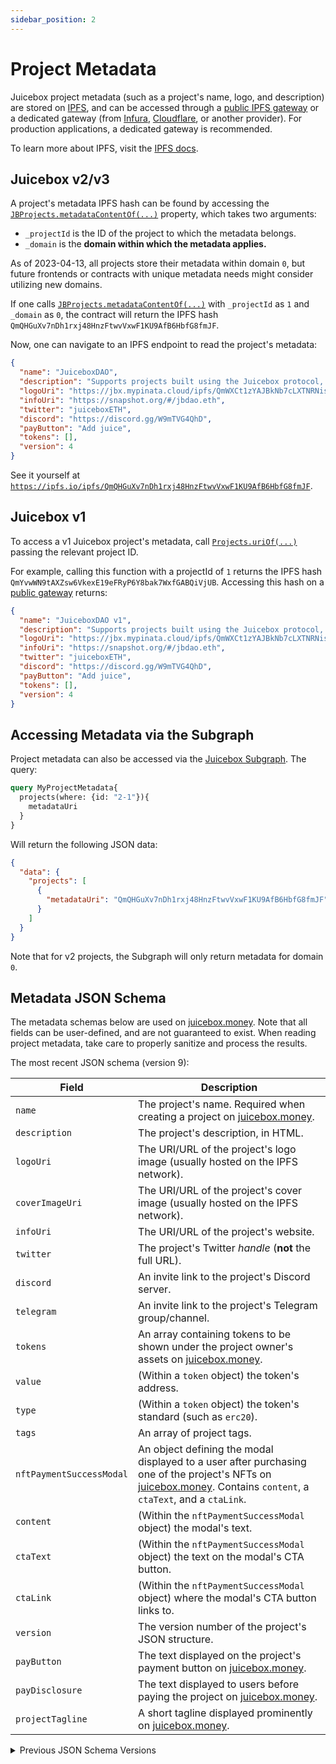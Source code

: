 ```yaml
---
sidebar_position: 2
---
```


# Project Metadata

Juicebox project metadata (such as a project's name, logo, and description) are stored on [IPFS](https://ipfs.tech/), and can be accessed through a [public IPFS gateway](https://ipfs.github.io/public-gateway-checker/) or a dedicated gateway (from [Infura](https://www.infura.io/), [Cloudflare](https://developers.cloudflare.com/web3/ipfs-gateway/), or another provider). For production applications, a dedicated gateway is recommended.

To learn more about IPFS, visit the [IPFS docs](https://docs.ipfs.tech/).

## Juicebox v2/v3

A project's metadata IPFS hash can be found by accessing the [`JBProjects.metadataContentOf(...)`](/v4/deprecated/v3/api/contracts/jbprojects/properties/metadatacontentof/) property, which takes two arguments:

- `_projectId` is the ID of the project to which the metadata belongs.
- `_domain` is the **domain within which the metadata applies.**

As of 2023-04-13, all projects store their metadata within domain `0`, but future frontends or contracts with unique metadata needs might consider utilizing new domains.

If one calls [`JBProjects.metadataContentOf(...)`](/v4/deprecated/v3/api/contracts/jbprojects/properties/metadatacontentof/) with `_projectId` as `1` and `_domain` as `0`, the contract will return the IPFS hash `QmQHGuXv7nDh1rxj48HnzFtwvVxwF1KU9AfB6HbfG8fmJF`.

Now, one can navigate to an IPFS endpoint to read the project's metadata:

```json
{
  "name": "JuiceboxDAO",
  "description": "Supports projects built using the Juicebox protocol, and the development of the protocol itself. All projects withdrawing funds from their treasury pay a 2.5% membership fee and receive JBX at the current issuance rate. JBX members govern the NFT that represents ownership over this treasury.",
  "logoUri": "https://jbx.mypinata.cloud/ipfs/QmWXCt1zYAJBkNb7cLXTNRNisuWu9mRAmXTaW9CLFYkWVS",
  "infoUri": "https://snapshot.org/#/jbdao.eth",
  "twitter": "juiceboxETH",
  "discord": "https://discord.gg/W9mTVG4QhD",
  "payButton": "Add juice",
  "tokens": [],
  "version": 4
}
```

See it yourself at [`https://ipfs.io/ipfs/QmQHGuXv7nDh1rxj48HnzFtwvVxwF1KU9AfB6HbfG8fmJF`](https://ipfs.io/ipfs/QmQHGuXv7nDh1rxj48HnzFtwvVxwF1KU9AfB6HbfG8fmJF).

## Juicebox v1

To access a v1 Juicebox project's metadata, call [`Projects.uriOf(...)`](https://etherscan.io/token/0x9b5a4053ffbb11ca9cd858aaee43cc95ab435418#readContract#F16) passing the relevant project ID.

For example, calling this function with a projectId of `1` returns the IPFS hash `QmYvwWN9tAXZsw6VkexE19eFRyP6Y8bak7WxfGABQiVjUB`. Accessing this hash on a [public gateway](https://ipfs.io/ipfs/QmYvwWN9tAXZsw6VkexE19eFRyP6Y8bak7WxfGABQiVjUB) returns:

```json
{
  "name": "JuiceboxDAO v1",
  "description": "Supports projects built using the Juicebox protocol, and the development of the protocol itself. All projects withdrawing funds from their treasury pay a 2.5% membership fee and receive JBX at the current issuance rate. JBX members govern the NFT that represents ownership over this treasury.",
  "logoUri": "https://jbx.mypinata.cloud/ipfs/QmWXCt1zYAJBkNb7cLXTNRNisuWu9mRAmXTaW9CLFYkWVS",
  "infoUri": "https://snapshot.org/#/jbdao.eth",
  "twitter": "juiceboxETH",
  "discord": "https://discord.gg/W9mTVG4QhD",
  "payButton": "Add juice",
  "tokens": [],
  "version": 4
}
```

## Accessing Metadata via the Subgraph

Project metadata can also be accessed via the [Juicebox Subgraph](../subgraph). The query:

```graphql
query MyProjectMetadata{
  projects(where: {id: "2-1"}){
    metadataUri
  }
}
```

Will return the following JSON data:

```json
{
  "data": {
    "projects": [
      {
        "metadataUri": "QmQHGuXv7nDh1rxj48HnzFtwvVxwF1KU9AfB6HbfG8fmJF"
      }
    ]
  }
}
```

Note that for v2 projects, the Subgraph will only return metadata for domain `0`.

## Metadata JSON Schema

The metadata schemas below are used on [juicebox.money](https://juicebox.money). Note that all fields can be user-defined, and are not guaranteed to exist. When reading project metadata, take care to properly sanitize and process the results.

The most recent JSON schema (version 9):

| Field | Description |
| --- | --- |
| `name` | The project's name. Required when creating a project on [juicebox.money](https://juicebox.money). |
| `description` | The project's description, in HTML. |
| `logoUri` | The URI/URL of the project's logo image (usually hosted on the IPFS network). |
| `coverImageUri` | The URI/URL of the project's cover image (usually hosted on the IPFS network). |
| `infoUri` | The URI/URL of the project's website. |
| `twitter` | The project's Twitter *handle* (**not** the full URL). |
| `discord` | An invite link to the project's Discord server. |
| `telegram` | An invite link to the project's Telegram group/channel. |
| `tokens` | An array containing tokens to be shown under the project owner's assets on [juicebox.money](https://juicebox.money). |
| `value` | (Within a `token` object) the token's address. |
| `type` | (Within a `token` object) the token's standard (such as `erc20`). |
| `tags` | An array of project tags. |
| `nftPaymentSuccessModal` | An object defining the modal displayed to a user after purchasing one of the project's NFTs on [juicebox.money](https://juicebox.money). Contains `content`, a `ctaText`, and a `ctaLink`. |
| `content` | (Within the `nftPaymentSuccessModal` object) the modal's text. |
| `ctaText` | (Within the `nftPaymentSuccessModal` object) the text on the modal's CTA button. |
| `ctaLink` | (Within the `nftPaymentSuccessModal` object) where the modal's CTA button links to. |
| `version` | The version number of the project's JSON structure. |
| `payButton` | The text displayed on the project's payment button on [juicebox.money](https://juicebox.money). |
| `payDisclosure` | The text displayed to users before paying the project on [juicebox.money](https://juicebox.money). |
| `projectTagline` | A short tagline displayed prominently on [juicebox.money](https://juicebox.money). |

<details>

<summary>Previous JSON Schema Versions</summary>

### Version 1

Example: Project `1-3`, hash [`QmZEJZDouDgPUBBbnYhmRzDwNH7SYHDWTF22XmyE6kb6kb`](https://ipfs.io/ipfs/QmZEJZDouDgPUBBbnYhmRzDwNH7SYHDWTF22XmyE6kb6kb)

```json
{
  "name": "Web3DAO",
  "logoUri": "https://gateway.pinata.cloud/ipfs/QmXsGGtJytXrAGmwDvcsZQKZX8TGtnXvFWSQ1Ao66VJTsd",
  "infoUri": "web3dao.io",
  "description": "Web3DAO is the Web3's own gallery, where you can own and trade iconic moments in Web3 history. We're an experiment in making a bright future for a fun Web3. \n\nWebsite(web3dao.io) coming soon, and we will airdrop limited edition NFT to all token holders."
}
```

- `name` - The project's name.
- `logoUri` - The URI/URL of the project's logo.
- `infoUri` - The URI/URL of the project's website.
- `description` - A description of the project.

### Version 2

Example: Project `1-28`, hash [`QmNnExgSYMg5ekLRRxb6wMefA94Ry8uDKVCSKGmF4rGVvK`](https://ipfs.io/ipfs/QmNnExgSYMg5ekLRRxb6wMefA94Ry8uDKVCSKGmF4rGVvK)

```json
{
  "name": "Sneaky Vampire Syndicate Pool ",
  "description": "Represents ownership in 10 SVS Tokens in linked portfolio. This pool has an exit point of 54.95 ETH for the bundle.  This is a reserve rate bundle and the exit price may be changed based on additional drops or mints. ",
  "logoUri": "https://jbx.mypinata.cloud/ipfs/QmSCKixmHXPjmYPfau87NioV9a4rDUxdVCdiWDVP5jSR1b",
  "infoUri": "https://opensea.io/svspool002",
  "payText": "Purchase",
  "tokens": [],
  "version": 2
}
```

- Added `version` - the metadata schema version.
- Added `payText` - text on the project's payment button on [juicebox.money](https://juicebox.money).
- Added `tokens[]` - an array containing tokens to be shown under the project owner's assets on [juicebox.money](https://juicebox.money). |

### Version 3

Example: Project `1-36`, hash [`QmW4WhXEHB55zxn5xAab4gBv6rT4nBckiMkfDujhgWW8TA`](https://ipfs.io/ipfs/QmW4WhXEHB55zxn5xAab4gBv6rT4nBckiMkfDujhgWW8TA)

```json
{
  "name": "ConstitutionDAO",
  "infoUri": "https://constitutiondao.com",
  "logoUri": "https://jbx.mypinata.cloud/ipfs/QmeBqesmJ2Ch8opZGnY1vGhYhnXDZrsY48RXQoq1WczqL1",
  "description": "We are buying the United States Constitution.",
  "twitter": "ConstitutionDAO",
  "discord": "https://discord.gg/EPJnNkP8MX",
  "tokens": [],
  "version": 3,
  "payButton": "Contribute",
  "payDisclosure": "If we fail to win the auction, you will be able to get refunded. If we win, your tokens will serve as governance tokens for ConstitutionDAO."
}
```

- Added `twitter` - The project's Twitter *handle* (**not** the full URL).
- Added `discord` - An invite link to the project's Discord server.
- Added `payDisclosure` - The text displayed to users before paying the project on [juicebox.money](https://juicebox.money).

### Version 4

Example: Project `2-13`, hash [`QmdwY2JDyT8uthJ2kfehpCNM659MHBEDjQ6ic3qw24dGVi`](https://ipfs.io/ipfs/QmdwY2JDyT8uthJ2kfehpCNM659MHBEDjQ6ic3qw24dGVi)

```json
{
  "name": "Zeugh's Juice",
  "infoUri": "https://bit.ly/3lfp3z8",
  "logoUri": "https://jbx.mypinata.cloud/ipfs/QmUCnxDmA9CA7RxerZQgEoLVAEKewyM59eg9cRir1oMXLK",
  "description": "That's where I get my money and my JBX. \n\nThis where you get $Zion",
  "twitter": "zeughfromcanu",
  "discord": "https://discord.gg/gwYNkwKkeM",
  "tokens": [
    { "value": "0x3abF2A4f8452cCC2CF7b4C1e4663147600646f66", "type": "erc20" }
  ],
  "version": 4,
  "payButton": "Z money!",
  "payDisclosure": "Hey, paying this project means directly giving money to zeugh.eth and whatever he wants to do with it\n\nYou will get tokens, they might not have any utility, maybe they do, idk"
}
```

- v2 project support.

### Version 5

Example: Project `2-311`, hash [`QmZPJTmFntmhXvu1iMa8zpP41b7haQURDM8nZx2aPUk54z`](https://ipfs.io/ipfs/QmZPJTmFntmhXvu1iMa8zpP41b7haQURDM8nZx2aPUk54z)

```json
{
  "name": "Greenlight Treasury",
  "infoUri": "studiodao.xyz",
  "logoUri": "ipfs://QmSC2fmjGJ33wKk1A64BrfTjLMvAUD3UCvjtAAi4v5kCNX",
  "description": "First season contributors are the true OGs at StudioDAO. Your contributions fund the first filmmaker Greenlight grants and the development of StudioDAO’s platform.",
  "twitter": "studiodao",
  "discord": "https://discord.gg/YxPGn9pcdr",
  "tokens": [],
  "version": 5,
  "payButton": "Buy Super Ticket",
  "payDisclosure": "BY CLICKING \"Buy a Super Ticket\" YOU ARE AGREEING TO THE TERMS OF SERVICE HOSTED HERE: https://www.studiodao.xyz/terms-of-service",
  "nftPaymentSuccessModal": {
    "content": "Thank you for becoming a Season 1 member!\n\nCheck your Greenlight Power by connecting to StudioDAO. ",
    "ctaText": "Connect to StudioDAO",
    "ctaLink": "https://studiodao.xyz"
  }
}
```

- Added `nftPaymentSuccessModal` - An object defining the modal displayed to a user after purchasing one of the project's NFTs on [juicebox.money](https://juicebox.money). Contains `content`, a `ctaText`, and a `ctaLink`.
- Added `content` - (Within the `nftPaymentSuccessModal` object) the modal's text.
- Added `ctaText` - (Within the `nftPaymentSuccessModal` object) the text on the modal's CTA button.
- Added `ctaLink` - (Within the `nftPaymentSuccessModal` object) where the modal's CTA button links to.
- Changed `logoUri` from full URL to IPFS URI.

### Version 6

Example: Project `2-437`, hash [`QmPugpHXtNN9opNkfThLR9gSqZcNUaA5eZ3WxKeFwsSYSX`](https://ipfs.io/ipfs/QmPugpHXtNN9opNkfThLR9gSqZcNUaA5eZ3WxKeFwsSYSX)

```json
{
  "name": "Anton Vitkovskiy's “Meditation on pikes”",
  "description": "Purchase Anton Vitkovskiy's “Meditation on pikes” 32x39 physical painting. Details below:\n\nArtist: Anton Vitkovskiy\n\nStyle: Neo Expressionism/ Figurative art/post modern/outsiderart/abstract\n\nTitle: “Meditation on Pikes”\nSize: 32x39 inches on stretched canvas.\nGlobal International Shipping is available\nMaterials: acrylic paint , canvas,\nHandmade item\nSigned and dated on the front and back by the artist.\ncreated in 2019\n\nA Certificate of Authenticity issued by the Artist\nReady to hang on the wall.\n\nShips worldwide from Brooklyn, NYC.\nShipping is Free within the US.\n\nReturns are accepted within 14 days of purchase.\nFeel free to contact me with any of your questions.\n\nThank you very much for supporting original art !",
  "logoUri": "ipfs://QmdhRykHKWh4KXSeRTvE6t28iJ5t9Vv1DH6w91MwwJAvT3",
  "infoUri": "www.instagram.com/antovitko/",
  "twitter": "",
  "discord": "",
  "telegram": "",
  "payButton": "Purchase",
  "payDisclosure": "",
  "version": 6
}
```

- added `telegram` - An invite link to the project's Telegram group/channel.

### Version 7

Example: Project `2-466`, hash [`QmZ3tYkpGMjC8gCGSERH2Hk5MWJYY5e8nvxwvr2ec9fwuJ`](https://ipfs.io/ipfs/QmZ3tYkpGMjC8gCGSERH2Hk5MWJYY5e8nvxwvr2ec9fwuJ)

```json
{
  "name": "Cosmic Bake Sale",
  "description": "UPDATE: MINTING CLOSED TILL THE END OF THE UNIVERSE......Why a bake sale? @WagmiStudios\n was mistakenly payed through a few funding cycles from Juicebox DAO even though our proposal had not passed. It has since passed but now we have a 10 ETH shortfall. https://t.co/3HPZyWjrWS, All art was hand made by Sage Kellyn. Once the project launches we will keep the project open for 96 Hrs. Then shut off minting and burn the project.  The Project can collect up to 10.1 Eth to repay JuiceboxDAO and any overflow will be redeemable by Wagmi  Studios. ",
  "logoUri": "ipfs://QmaN22z6Vq1sXZHAHefLeDtnYEcRUKeepQgQdoQ8pRa8LG",
  "coverImageUri": "ipfs://QmQTuBk7hi7rrinfXhBbiHScoLG1Rhzq3QxStgvoTkVuJv",
  "infoUri": "wagmistudios.xyz",
  "twitter": "wagmiStudios",
  "discord": "https://discord.gg/dGADgHKW",
  "telegram": "",
  "payButton": "Collect Treats",
  "payDisclosure": "Thank you so much for being apart of this beautiful experiment. We'd like to thank Juicebox for creating one of the most powerful fundraising tools this side of the milky way. PLEASE flex your favorite pastry on Twitter and share the project. 🙌    ❤️ - Wagmi Studios",
  "version": 7
}
```

- Added `coverImageUri` - The URI/URL of the project's cover image (usually hosted on the IPFS network).

### Version 8

Example: Project `2-477`, hash [`QmZUYR2bNUPNZYzmLcbY4JqJMRrZhfmP7Nom7Hp3kdo2YE`](https://ipfs.io/ipfs/QmZUYR2bNUPNZYzmLcbY4JqJMRrZhfmP7Nom7Hp3kdo2YE)

```json
{
  "name": "nance",
  "infoUri": "nance.app",
  "logoUri": "ipfs://QmU6eSNXv4qyP1FhW1KcExnk114BQmKWJwkuWo9D3HEeap",
  "coverImageUri": "",
  "description": "nance is a sufficiently decentralized, automated governance platform\n\nborn from the most active DAO on Ethereum, JuiceboxDAO\n\nnance can:\n* provide a proposal creation frontend\n* store proposals using Dolt (git for mySQL databases)\n* create a discussion thread for a new proposal\n* alert the DAO to different stages of governance\n* upload proposals to Snapshot in a timely manner\n* keep track of DAO member payouts\n* reconfigure Juicebox funding cycles\n* submit Gnosis Safe transactions",
  "twitter": "nance_app",
  "discord": "discord.gg/eHv5kwbgGE",
  "telegram": "",
  "tokens": [],
  "tags": [],
  "version": 8,
  "payDisclosure": "this is not an investment\n\nthanks for feeling nance-ish <3",
  "payButton": "automate"
}
```

- Add `tags`, an array of project categories defined on juicebox.money.

### Version 9

Example: Project `2-552`, hash [`QmXHpKPhQM6e1RsjxU7pBrrV2w3jjUyy58gtjvBs1xji45`](https://ipfs.io/ipfs/QmXHpKPhQM6e1RsjxU7pBrrV2w3jjUyy58gtjvBs1xji45)

```json
{
  "name": "Juicecast",
  "infoUri": "podcast.juicebox.money",
  "logoUri": "ipfs://QmStCU29qjCi8ngAH7AZ1GTGymPvkDCppZT63335Bw8jBz",
  "coverImageUri": "ipfs://QmP4big6pVACh1erNtPa4sSHSqQr5N5SMZXDrHcvkUrgdf",
  "description": "<p>The Juicecast is a series of conversations hosted by <a href=\"https://twitter.com/0xbrileigh\" rel=\"noopener noreferrer\" target=\"_blank\">Brileigh</a> &amp; <a href=\"https://twitter.com/0xmatthewb\" rel=\"noopener noreferrer\" target=\"_blank\">Matthew</a> with builders in the Juicebox ecosystem and beyond. Episodes are released every two weeks and can be found on <a href=\"https://podcast.juicebox.money\" rel=\"noopener noreferrer\" target=\"_blank\">all major podcast platforms</a> as well as <a href=\"https://www.youtube.com/@JuiceboxDAO\" rel=\"noopener noreferrer\" target=\"_blank\">JBDAO YouTube</a>.</p><p><br></p><p>This project will serve as the homebase for The Juicecast as well as any payouts to Matthew &amp; Brileigh for contributions to JBDAO.</p>",
  "twitter": "",
  "discord": "",
  "telegram": "",
  "tokens": [],
  "tags": ["social", "education"],
  "version": 9,
  "payButton": "Add juice",
  "projectTagline": "Content creation for the Juicebox ecosystem"
}
```

- Added `projectTagline`
- Added HTML `description`s

</details>
